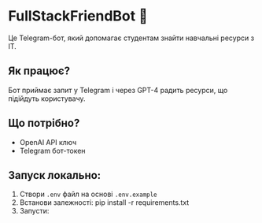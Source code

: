 # FullStackFriendBot 🤖

Це Telegram-бот, який допомагає студентам знайти навчальні ресурси з ІТ.

## Як працює?

Бот приймає запит у Telegram і через GPT-4 радить ресурси, що підійдуть користувачу.

## Що потрібно?

- OpenAI API ключ
- Telegram бот-токен

## Запуск локально:

1. Створи `.env` файл на основі `.env.example`
2. Встанови залежності:
pip install -r requirements.txt
3. Запусти:

